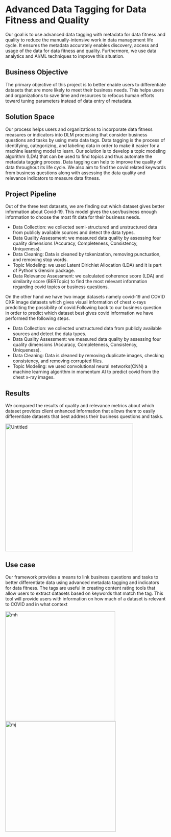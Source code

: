 # Advanced Data Tagging for Data Fitness and Quality
Our goal is to use advanced data tagging with metadata for data fitness and quality to reduce the manually-intensive work in data management life cycle. It ensures the metadata accurately enables discovery, access and usage of the data for data fitness and quality. Furthermore, we use data analytics and AI/ML techniques to improve this situation.
## Business Objective
The primary objective of this project is to better enable users to differentiate datasets that are more likely to meet their business needs. This helps users and organizations to save time and resources to refocus human efforts toward tuning parameters instead of data entry of metadata. 
## Solution Space
Our process helps users and organizations to incorporate data fitness measures or indicators into DLM processing that consider business questions and tasks by using meta data tags. Data tagging is the process of identifying, categorizing, and labeling data in order to make it easier for a machine learning model to learn. Our solution is to develop a topic modeling algorithm (LDA) that can be used to find topics and thus automate the metadata tagging process. Data tagging can help to improve the quality of data throughout its life cycle. We also aim to find the covid related keywords from business questions along with assessing the data quality and relevance indicators to measure data fitness.
## Project Pipeline
Out of the three text datasets, we are finding out which dataset gives better information about Covid-19. This model gives the user/business enough information to choose the most fit data for their business needs.
- Data Collection: we collected semi-structured and unstructured data from publicly available sources and detect the data types.
- Data Quality Assessment: we measured data quality by assessing four quality dimensions (Accuracy, Completeness, Consistency, Uniqueness).
- Data Cleaning: Data is cleaned by tokenization, removing punctuation, and removing stop words.
- Topic Modeling: we used Latent Dirichlet Allocation (LDA) and it is part of Python's Gensim package.
- Data Relevance Assessment:  we calculated coherence score (LDA) and similarity score (BERTopic) to find the most relevant information regarding covid topics or business questions.

On the other hand we have two image datasets namely covid-19 and COVID CXR image datasets which gives visual information of chest x-rays predciting the possibility of covid.Following back to our business question in order to predict which dataset best gives covid information we have performed the following steps.

- Data Collection: we collected unstructured data from publicly available sources and detect the data types.
- Data Quality Assessment: we measured data quality by assessing four quality dimensions (Accuracy, Completeness, Consistency, Uniqueness).
- Data Cleaning: Data is cleaned by removing duplicate images, checking consistency, and removing corrupted files.
- Topic Modeling: we used convolutional neural networks(CNN) a machine learning algorithm in momentum AI to predict covid from the chest x-ray images.


## Results
We compared the results of quality and relevance metrics about which dataset provides client enhanced information that allows them to easily differentiate datasets that best address their business questions and tasks.

<img width="400" alt="Untitled" src="https://github.com/Skittisu/The-Golden-Hawks/assets/123661501/e16fa9fe-7c63-4a3b-90be-91dd05e0928b">


## Use case
Our framework provides a means to link business questions and tasks to better differentiate data using advanced metadata tagging and indicators for data fitness. The tags are useful in creating content rating tools that allow users to extract datasets based on keywords that match the tag. This tool will provide users with information on how much of a dataset is relevant to COVID and in what context

<img width="344" alt="mh" src="https://github.com/Skittisu/The-Golden-Hawks/assets/123661501/900d78a7-32c0-4389-95d2-ff744d76cc12">
<img width="346" alt="mj" src="https://github.com/Skittisu/The-Golden-Hawks/assets/123661501/3894b3ce-1b7a-465e-b107-8df77cdd53d0">

